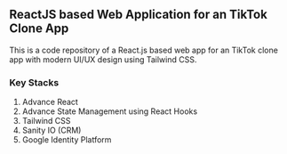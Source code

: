 ## ReactJS based Web Application for an TikTok Clone App

This is a code repository of a React.js based web app for an TikTok clone app with modern UI/UX design using Tailwind CSS.

### Key Stacks

1. Advance React
2. Advance State Management using React Hooks
3. Tailwind CSS
4. Sanity IO (CRM)
5. Google Identity Platform
